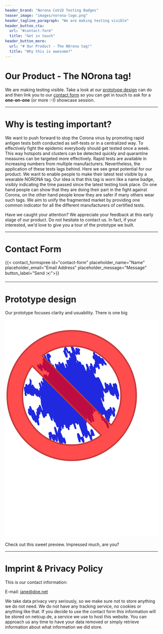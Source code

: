 ```yaml
---
header_brand: "Norona CoViD Testing Badges"
teaser_image: "images/norona-logo.png"
header_tagline_paragraph: "We are making testing visible"
header_button_cta:
  url: "#contact-form"
  title: "Get in touch"
header_button_more:
  url: "# Our Product - The NOrona tag!"
  title: "Why this is awesome?"
---
```


# Our Product - The NOrona tag!

We are making testing visible. Take a look at our [ prototype design](#prototype) can do and then link you to our [contact form](#contact-form) so you can get in touch to ask for a **one-on-one** (or more :-)) showcase session.

---

# Why is testing important?

We want to push forward to stop the Corona virus by promoting rapid antigen tests both conducted as self-tests or in a centralized way. To effectively fight the epidemic everybody should get tested once a week. This way hotspots and clusters can be detected quickly and quarantine measures can be targeted more effectively.
Rapid tests are available in increasing numbers from multiple manufacturers. Nevertheless, the application of these tests lags behind.
Here we see great potential for our product. We want to enable people to make their latest test visible by a wearable NORONA tag. Our idea is that this tag is worn like a name badge, visibly indicating the time passed since the latest testing took place.
On one hand people can show that they are doing their part in the fight against Corona, on the other hand people know they are safer if many others wear such tags.
We aim to unify the fragmented market by providing one common indicator for all the different manufacturers of certified tests.

Have we caught your attention? We appreciate your feedback at this early stage of our product. Do not hesitate to contact us. In fact, if your interested, we'd love to give you a tour of the prototype we built.

---

# Contact Form

{{< contact_formspree id="contact-form" placeholder_name="Name" placeholder_email="Email Address" placeholder_message="Message" button_label="Send ✉️">}}

---

# Prototype design

Our prototype focuses clarity and usuability. There is one big

![Prototype Work](images/CoroNo5.svg)

Check out this sweet preview. Impressed much, are you?

---

# Imprint & Privacy Policy

This is our contact information:

E-mail: jane@doe.net

We take data privacy very seriously, so we make sure not to store anything we do not need. We do not have any tracking service, no cookies or anything like that. If you decide to use the contact form this information will be stored on netcup.de, a service we use to host this website. You can approach us any time to have your data removed or simply retrieve information about what information we did store.
